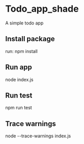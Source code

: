 # Todo_app_shade

A simple todo app

## Install package

run: npm install


## Run app

node index.js 

## Run test

npm run test

## Trace warnings

node --trace-warnings index.js
